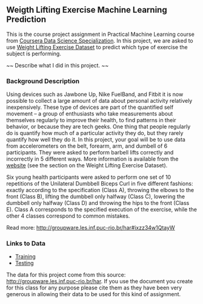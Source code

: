 ## Weigth Lifting Exercise Machine Learning Prediction ##
This is the course project assignment in Practical Machine Learning course from [Coursera Data Science Specialization](https://www.coursera.org/specialization/jhudatascience/1). In this project, we are asked to use [Weight Lifting Exercise Dataset](http://groupware.les.inf.puc-rio.br/har) to predict which type of exercise the subject is performing.

~~ Describe what I did in this project. ~~

### Background Description ###
Using devices such as Jawbone Up, Nike FuelBand, and Fitbit it is now possible to collect a large amount of data about personal activity relatively inexpensively. These type of devices are part of the quantified self movement – a group of enthusiasts who take measurements about themselves regularly to improve their health, to find patterns in their behavior, or because they are tech geeks. One thing that people regularly do is quantify how much of a particular activity they do, but they rarely quantify how well they do it. In this project, your goal will be to use data from accelerometers on the belt, forearm, arm, and dumbell of 6 participants. They were asked to perform barbell lifts correctly and incorrectly in 5 different ways. More information is available from the [website](http://groupware.les.inf.puc-rio.br/har) (see the section on the Weight Lifting Exercise Dataset).

Six young health participants were asked to perform one set of 10 repetitions of the Unilateral Dumbbell Biceps Curl in five different fashions: exactly according to the specification (Class A), throwing the elbows to the front (Class B), lifting the dumbbell only halfway (Class C), lowering the dumbbell only halfway (Class D) and throwing the hips to the front (Class E). Class A corresponds to the specified execution of the exercise, while the other 4 classes correspond to common mistakes.

Read more: http://groupware.les.inf.puc-rio.br/har#ixzz34w1QtayW

### Links to Data ###
- [Training](http://d396qusza40orc.cloudfront.net/predmachlearn/pml-training.csv)
- [Testing](http://d396qusza40orc.cloudfront.net/predmachlearn/pml-testing.csv)

The data for this project come from this source: http://groupware.les.inf.puc-rio.br/har. If you use the document you create for this class for any purpose please cite them as they have been very generous in allowing their data to be used for this kind of assignment.
